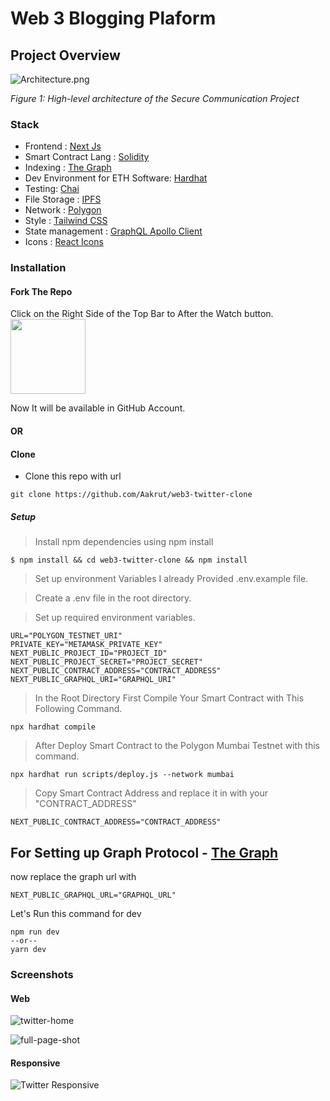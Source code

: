 # Web 3 Blogging Plaform

## Project Overview

![Architecture.png](https://github.com/tripathiraj981/Dapp-Blog/blob/main/Architecture.png)

*Figure 1: High-level architecture of the Secure Communication Project*

### Stack

- Frontend : [Next Js](https://nextjs.org/)
- Smart Contract Lang : [Solidity](https://docs.soliditylang.org/en/v0.8.17/)
- Indexing :  [The Graph](https://thegraph.com/en/)
- Dev Environment for ETH Software: [Hardhat](https://hardhat.org/)
- Testing: [Chai](https://www.chaijs.com/)
- File Storage : [IPFS](https://ipfs.tech/)
- Network : [Polygon](https://polygon.technology/)
- Style : [Tailwind CSS](https://tailwindcss.com/)
- State management : [GraphQL Apollo Client](https://www.apollographql.com/)
- Icons : [React Icons](https://react-icons.github.io/react-icons/)


### Installation

####  Fork The Repo 

Click on the Right Side of the Top Bar to After the Watch button. <img src="https://upload.wikimedia.org/wikipedia/commons/3/38/GitHub_Fork_Button.png" width="120px" />

Now It will be available in GitHub Account.

#### OR

#### Clone

- Clone this repo with url

```shell
git clone https://github.com/Aakrut/web3-twitter-clone
```

##### Setup

> Install npm dependencies using npm install

```shell
$ npm install && cd web3-twitter-clone && npm install
```

> Set up environment Variables I already Provided .env.example file.

> Create a .env file in the root directory.

> Set up required environment variables.

```
URL="POLYGON_TESTNET_URI"
PRIVATE_KEY="METAMASK_PRIVATE_KEY"
NEXT_PUBLIC_PROJECT_ID="PROJECT_ID"
NEXT_PUBLIC_PROJECT_SECRET="PROJECT_SECRET"
NEXT_PUBLIC_CONTRACT_ADDRESS="CONTRACT_ADDRESS"
NEXT_PUBLIC_GRAPHQL_URI="GRAPHQL_URI"
```

> In the Root Directory First Compile Your Smart Contract with This Following Command.

```shell
npx hardhat compile
```

> After Deploy Smart Contract to the Polygon Mumbai Testnet with this command.

```shell
npx hardhat run scripts/deploy.js --network mumbai
```

> Copy Smart Contract Address and replace it in with your "CONTRACT_ADDRESS"

```
NEXT_PUBLIC_CONTRACT_ADDRESS="CONTRACT_ADDRESS"
```

## For Setting up Graph Protocol - [The Graph](https://thegraph.com/en/)

now replace the graph url with 
```
NEXT_PUBLIC_GRAPHQL_URL="GRAPHQL_URL"
```

Let's Run this command for dev

```shell
npm run dev
--or--
yarn dev
```

### Screenshots

#### Web

![twitter-home](https://user-images.githubusercontent.com/67114280/190386101-430f4c10-d533-4c85-b006-5591009bf1c9.png)

![full-page-shot](https://user-images.githubusercontent.com/67114280/190386248-4572fbb4-b0d1-4be9-b15e-31469e5835a8.png)

#### Responsive

![Twitter Responsive](https://user-images.githubusercontent.com/67114280/190386659-62f73b40-5785-4e82-b708-dd7ec5733ba1.png)
